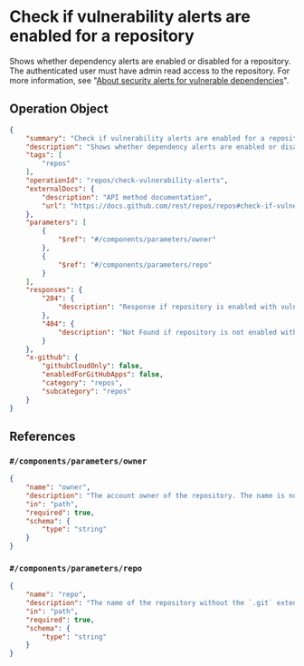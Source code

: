 # Check if vulnerability alerts are enabled for a repository

Shows whether dependency alerts are enabled or disabled for a repository. The authenticated user must have admin read access to the repository. For more information, see "[About security alerts for vulnerable dependencies](https://docs.github.com/articles/about-security-alerts-for-vulnerable-dependencies)".

## Operation Object

```json
{
    "summary": "Check if vulnerability alerts are enabled for a repository",
    "description": "Shows whether dependency alerts are enabled or disabled for a repository. The authenticated user must have admin read access to the repository. For more information, see \"[About security alerts for vulnerable dependencies](https://docs.github.com/articles/about-security-alerts-for-vulnerable-dependencies)\".",
    "tags": [
        "repos"
    ],
    "operationId": "repos/check-vulnerability-alerts",
    "externalDocs": {
        "description": "API method documentation",
        "url": "https://docs.github.com/rest/repos/repos#check-if-vulnerability-alerts-are-enabled-for-a-repository"
    },
    "parameters": [
        {
            "$ref": "#/components/parameters/owner"
        },
        {
            "$ref": "#/components/parameters/repo"
        }
    ],
    "responses": {
        "204": {
            "description": "Response if repository is enabled with vulnerability alerts"
        },
        "404": {
            "description": "Not Found if repository is not enabled with vulnerability alerts"
        }
    },
    "x-github": {
        "githubCloudOnly": false,
        "enabledForGitHubApps": false,
        "category": "repos",
        "subcategory": "repos"
    }
}
```

## References

### `#/components/parameters/owner`

```json
{
    "name": "owner",
    "description": "The account owner of the repository. The name is not case sensitive.",
    "in": "path",
    "required": true,
    "schema": {
        "type": "string"
    }
}
```

### `#/components/parameters/repo`

```json
{
    "name": "repo",
    "description": "The name of the repository without the `.git` extension. The name is not case sensitive.",
    "in": "path",
    "required": true,
    "schema": {
        "type": "string"
    }
}
```